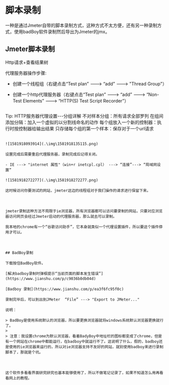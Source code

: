 # 脚本录制

​		一种是通过Jmeter自带的脚本录制方式，这种方式不太方便，还有另一种录制方式，使用badBoy软件录制然后导出为Jmeter的jmx。

## Jmeter脚本录制

Http请求+查看结果树

代理服务器操作步骤:

- 创建一个线程组（右键点击“Test plan” ---> “add” ---> "Thread Group"）

- 创建一个http代理服务器（右键点击“Test plan” ---> “add” ---> “Non-Test Elements” ---> “HTTP(S) Test Script Recorder”）

  ```
Tip: HTTP服务器代理设置---分组详解
  	不对样本分组：所有请求全部罗列
  	在组间添加分隔：加入一个虚拟的以分割线命名的动作
  	每个组放入一个新的控制器：执行时按控制器给输出结果
  	只存储每个组的第一个样本：保存对于一个url请求
  ```
  
  ![1581918093914](.\img\1581918135115.png)
  
  设置完成后需要重启代理服务器，录制完成后记得关闭。

- IE ---> "internet 属性"（win+r inetcpl.cpl） ---> “连接”---> “局域网设置”

![1581918272277](.\img\1581918272277.png)

这时候访问你要测试的网站，jmeter这边的线程组对于我们操作的请求进行保留下来。



jmeter录制这种方法不局限于ie浏览器，所有浏览器都可以访问要录制的网站，只要对应浏览器访问网页会经过Jmeter启动的代理服务器，那么就去可以录制。

我本地的chrome有一个“谷歌访问助手”，它本身就类似一个代理设置插件，所以要这个插件停用才可以。



## BadBoy录制

下载按住BadBoy软件。

[解决badboy录制时弹框提示“当前页面的脚本发生错误”](https://www.jianshu.com/p/c9036b0db04d)

[Badboy 录制](https://www.jianshu.com/p/ea3f6fc95f0c)

录制完毕后，可以到出到JMeter  “File” ---> "Export to JMeter..."

说明：

> BadBoy是使用系统默认的浏览器，所以要更换浏览器就将windows系统默认浏览器更换就行了。
>
> 注意：我设置chrome为默认浏览器，看着BadyBoy中地址栏的图标都变成了chrome，但是有一个网站在chrome中都能运行，在badboy中就运行不了。这说明了什么，假的，badboy还是使用的ie浏览器来运行的，所以对ie浏览器支持不友好的网站，就别使用badboy来进行录制脚本了，那就是个坑。



这个软件多看看界面研究研究也基本能够使用了，所以不做笔记记录了，如果不知道怎么用再看看网上的教程。
